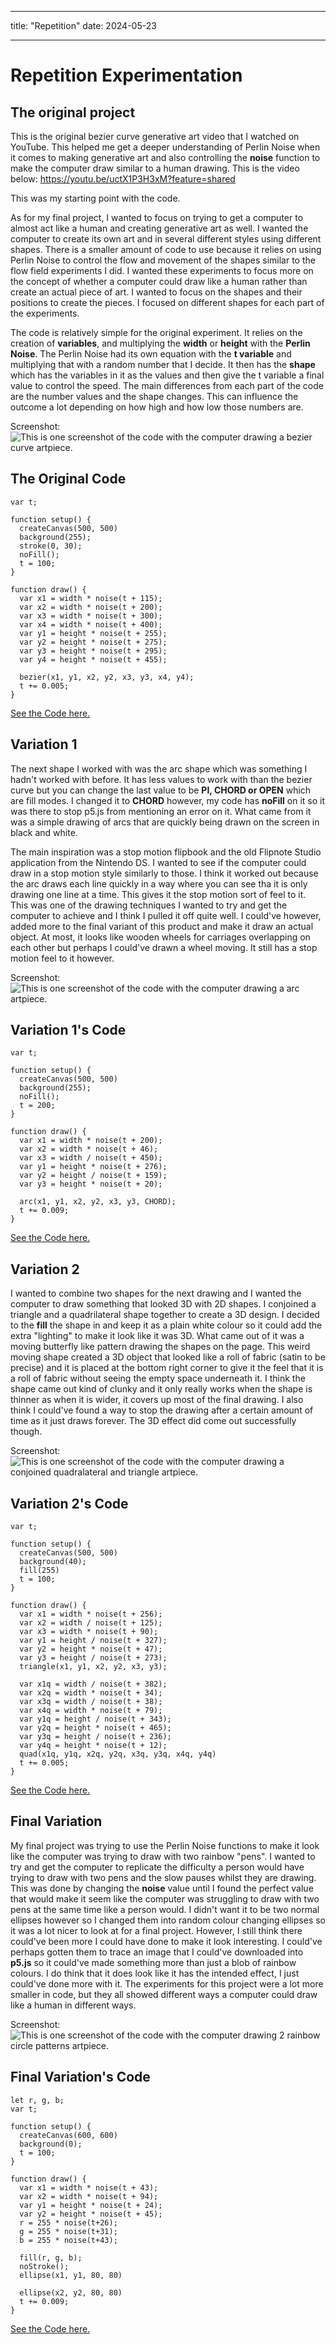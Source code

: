 - - -
title: "Repetition"
date: 2024-05-23
- - -
# Repetition Experimentation
## The original project
This is the original bezier curve generative art video that I watched on YouTube. This helped me get a deeper understanding of Perlin Noise when it comes to making generative art and also controlling the **noise** function to make the computer draw similar to a human drawing. This is the video below: 
https://youtu.be/uctX1P3H3xM?feature=shared

This was my starting point with the code.

As for my final project, I wanted to focus on trying to get a computer to almost act like a human and creating generative art as well. I wanted the computer to create its own art and in several different styles using different shapes. There is a smaller amount of code to use because it relies on using Perlin Noise to control the flow and movement of the shapes similar to the flow field experiments I did. I wanted these experiments to focus more on the concept of whether a computer could draw like a human rather than create an actual piece of art. I wanted to focus on the shapes and their positions to create the pieces. I focused on different shapes for each part of the experiments.

The code is relatively simple for the original experiment. It relies on the creation of **variables**, and multiplying the **width** or **height** with the **Perlin Noise**. The Perlin Noise had its own equation with the **t variable** and multiplying that with a random number that I decide. It then has the **shape** which has the variables in it as the values and then give the t variable a final value to control the speed. The main differences from each part of the code are the number values and the shape changes. This can influence the outcome a lot depending on how high and how low those numbers are.

Screenshot: <br>
![This is one screenshot of the code with the computer drawing a bezier curve artpiece.](/skills-github-pages/images/self-drawing-original-screenshot.png)<br>
## The Original Code
```
var t;

function setup() {
  createCanvas(500, 500)
  background(255);
  stroke(0, 30);
  noFill();
  t = 100;
}

function draw() {
  var x1 = width * noise(t + 115);
  var x2 = width * noise(t + 200);
  var x3 = width * noise(t + 300);
  var x4 = width * noise(t + 400);
  var y1 = height * noise(t + 255);
  var y2 = height * noise(t + 275);
  var y3 = height * noise(t + 295);
  var y4 = height * noise(t + 455);

  bezier(x1, y1, x2, y2, x3, y3, x4, y4);
  t += 0.005;
}
```
[See the Code here.](/skills-github-pages/creative-code/self-drawing-original/index.html)

## Variation 1
The next shape I worked with was the arc shape which was something I hadn't worked with before. It has less values to work with than the bezier curve but you can change the last value to be **PI, CHORD or OPEN** which are fill modes. I changed it to **CHORD** however, my code has **noFill** on it so it was there to stop p5.js from mentioning an error on it. What came from it was a simple drawing of arcs that are quickly being drawn on the screen in black and white. 

The main inspiration was a stop motion flipbook and the old Flipnote Studio application from the Nintendo DS. I wanted to see if the computer could draw in a stop motion style similarly to those. I think it worked out because the arc draws each line quickly in a way where you can see tha it is only drawing one line at a time. This gives it the stop motion sort of feel to it. This was one of the drawing techniques I wanted to try and get the computer to achieve and I think I pulled it off quite well. I could've however, added more to the final variant of this product and make it draw an actual object. At most, it looks like wooden wheels for carriages overlapping on each other but perhaps I could've drawn a wheel moving. It still has a stop motion feel to it however.

Screenshot: <br>
![This is one screenshot of the code with the computer drawing a arc artpiece.](/skills-github-pages/images/self-drawing-first-copy-screenshot.png)<br>
## Variation 1's Code
```
var t;

function setup() {
  createCanvas(500, 500)
  background(255);
  noFill();
  t = 200;
}

function draw() {
  var x1 = width * noise(t + 200);
  var x2 = width * noise(t + 46);
  var x3 = width / noise(t + 450);
  var y1 = height * noise(t + 276);
  var y2 = height / noise(t + 159);
  var y3 = height * noise(t + 20);

  arc(x1, y1, x2, y2, x3, y3, CHORD);
  t += 0.009;
}
```
[See the Code here.](/skills-github-pages/creative-code/self-drawing-first-copy/index.html)

## Variation 2
I wanted to combine two shapes for the next drawing and I wanted the computer to draw something that looked 3D with 2D shapes. I conjoined a triangle and a quadrilateral shape together to create a 3D design. I decided to the **fill** the shape in and keep it as a plain white colour so it could add the extra "lighting" to make it look like it was 3D. What came out of it was a moving butterfly like pattern drawing the shapes on the page. This weird moving shape created a 3D object that looked like a roll of fabric (satin to be precise) and it is placed at the bottom right corner to give it the feel that it is a roll of fabric without seeing the empty space underneath it. I think the shape came out kind of clunky and it only really works when the shape is thinner as when it is wider, it covers up most of the final drawing. I also think I could've found a way to stop the drawing after a certain amount of time as it just draws forever. The 3D effect did come out successfully though.

Screenshot: <br>
![This is one screenshot of the code with the computer drawing a conjoined quadralateral and triangle artpiece.](/skills-github-pages/images/self-drawing-second-copy-screenshot.png)<br>
## Variation 2's Code
```
var t;

function setup() {
  createCanvas(500, 500)
  background(40);
  fill(255)
  t = 100;
}

function draw() {
  var x1 = width * noise(t + 256);
  var x2 = width / noise(t + 125);
  var x3 = width * noise(t + 90);
  var y1 = height / noise(t + 327);
  var y2 = height * noise(t + 47);
  var y3 = height / noise(t + 273);
  triangle(x1, y1, x2, y2, x3, y3);
  
  var x1q = width / noise(t + 382);
  var x2q = width * noise(t + 34);
  var x3q = width / noise(t + 38);
  var x4q = width * noise(t + 79);
  var y1q = height / noise(t + 343);
  var y2q = height * noise(t + 465);
  var y3q = height / noise(t + 236);
  var y4q = height * noise(t + 12);
  quad(x1q, y1q, x2q, y2q, x3q, y3q, x4q, y4q)
  t += 0.005;
}
```
[See the Code here.](/skills-github-pages/creative-code/self-drawing-second-copy/index.html)

## Final Variation
My final project was trying to use the Perlin Noise functions to make it look like the computer was trying to draw with two rainbow "pens". I wanted to try and get the computer to replicate the difficulty a person would have trying to draw with two pens and the slow pauses whilst they are drawing. This was done by changing the **noise** value until I found the perfect value that would make it seem like the computer was struggling to draw with two pens at the same time like a person would. I didn't want it to be two normal ellipses however so I changed them into random colour changing ellipses so it was a lot nicer to look at for a final project. However, I still think there could've been more I could have done to make it look interesting. I could've perhaps gotten them to trace an image that I could've downloaded into **p5.js** so it could've made something more than just a blob of rainbow colours. I do think that it does look like it has the intended effect, I just  could've done more with it. The experiments for this project were a lot more smaller in code, but they all showed different ways a computer could draw like a human in different ways.

Screenshot: <br>
![This is one screenshot of the code with the computer drawing 2 rainbow circle patterns artpiece.](/skills-github-pages/images/self-drawing-final-copy-screenshot.png)<br>
## Final Variation's Code
```
let r, g, b;
var t;

function setup() {
  createCanvas(600, 600)
  background(0);
  t = 100;
}

function draw() {
  var x1 = width * noise(t + 43);
  var x2 = width * noise(t + 94);
  var y1 = height * noise(t + 24);
  var y2 = height * noise(t + 45);
  r = 255 * noise(t+26);
  g = 255 * noise(t+31);
  b = 255 * noise(t+43);
  
  fill(r, g, b);
  noStroke();
  ellipse(x1, y1, 80, 80)
  
  ellipse(x2, y2, 80, 80)
  t += 0.009;
}
```
[See the Code here.](/skills-github-pages/creative-code/self-drawing-final-copy/index.html)